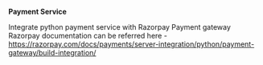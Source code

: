 **Payment Service**

Integrate python payment service with Razorpay Payment gateway
Razorpay documentation can be referred here - https://razorpay.com/docs/payments/server-integration/python/payment-gateway/build-integration/

